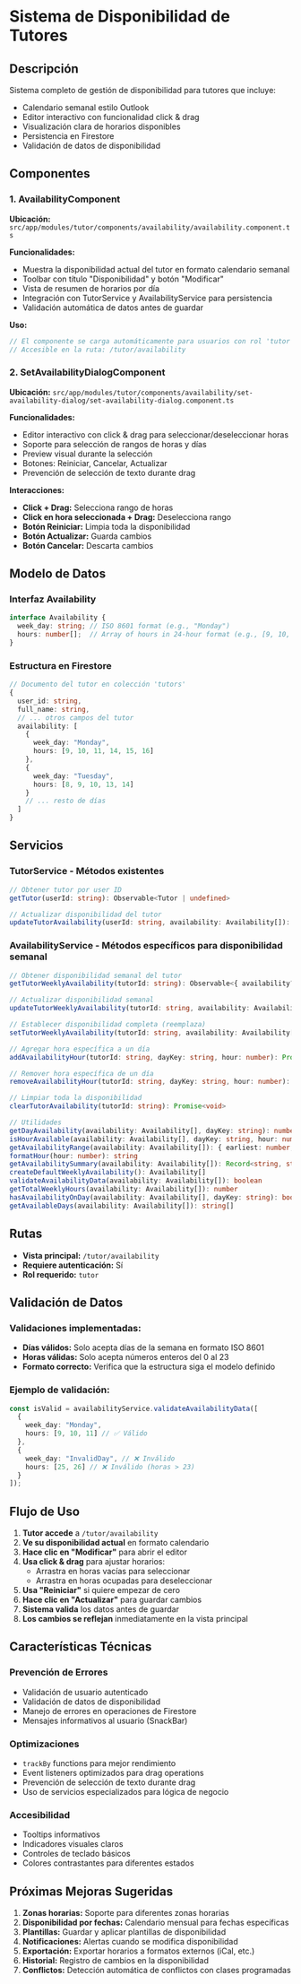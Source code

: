 # Sistema de Disponibilidad de Tutores

## Descripción
Sistema completo de gestión de disponibilidad para tutores que incluye:
- Calendario semanal estilo Outlook
- Editor interactivo con funcionalidad click & drag
- Visualización clara de horarios disponibles
- Persistencia en Firestore
- Validación de datos de disponibilidad

## Componentes

### 1. AvailabilityComponent
**Ubicación:** `src/app/modules/tutor/components/availability/availability.component.ts`

**Funcionalidades:**
- Muestra la disponibilidad actual del tutor en formato calendario semanal
- Toolbar con título "Disponibilidad" y botón "Modificar"
- Vista de resumen de horarios por día
- Integración con TutorService y AvailabilityService para persistencia
- Validación automática de datos antes de guardar

**Uso:**
```typescript
// El componente se carga automáticamente para usuarios con rol 'tutor'
// Accesible en la ruta: /tutor/availability
```

### 2. SetAvailabilityDialogComponent
**Ubicación:** `src/app/modules/tutor/components/availability/set-availability-dialog/set-availability-dialog.component.ts`

**Funcionalidades:**
- Editor interactivo con click & drag para seleccionar/deseleccionar horas
- Soporte para selección de rangos de horas y días
- Preview visual durante la selección
- Botones: Reiniciar, Cancelar, Actualizar
- Prevención de selección de texto durante drag

**Interacciones:**
- **Click + Drag:** Selecciona rango de horas
- **Click en hora seleccionada + Drag:** Deselecciona rango
- **Botón Reiniciar:** Limpia toda la disponibilidad
- **Botón Actualizar:** Guarda cambios
- **Botón Cancelar:** Descarta cambios

## Modelo de Datos

### Interfaz Availability
```typescript
interface Availability {
  week_day: string; // ISO 8601 format (e.g., "Monday")
  hours: number[];  // Array of hours in 24-hour format (e.g., [9, 10, 13, 14])
}
```

### Estructura en Firestore
```typescript
// Documento del tutor en colección 'tutors'
{
  user_id: string,
  full_name: string,
  // ... otros campos del tutor
  availability: [
    {
      week_day: "Monday",
      hours: [9, 10, 11, 14, 15, 16]
    },
    {
      week_day: "Tuesday", 
      hours: [8, 9, 10, 13, 14]
    }
    // ... resto de días
  ]
}
```

## Servicios

### TutorService - Métodos existentes
```typescript
// Obtener tutor por user ID
getTutor(userId: string): Observable<Tutor | undefined>

// Actualizar disponibilidad del tutor
updateTutorAvailability(userId: string, availability: Availability[]): Promise<void>
```

### AvailabilityService - Métodos específicos para disponibilidad semanal
```typescript
// Obtener disponibilidad semanal del tutor
getTutorWeeklyAvailability(tutorId: string): Observable<{ availability?: Availability[] }>

// Actualizar disponibilidad semanal
updateTutorWeeklyAvailability(tutorId: string, availability: Availability[]): Promise<void>

// Establecer disponibilidad completa (reemplaza)
setTutorWeeklyAvailability(tutorId: string, availability: Availability[]): Promise<void>

// Agregar hora específica a un día
addAvailabilityHour(tutorId: string, dayKey: string, hour: number): Promise<void>

// Remover hora específica de un día
removeAvailabilityHour(tutorId: string, dayKey: string, hour: number): Promise<void>

// Limpiar toda la disponibilidad
clearTutorAvailability(tutorId: string): Promise<void>

// Utilidades
getDayAvailability(availability: Availability[], dayKey: string): number[]
isHourAvailable(availability: Availability[], dayKey: string, hour: number): boolean
getAvailabilityRange(availability: Availability[]): { earliest: number, latest: number } | null
formatHour(hour: number): string
getAvailabilitySummary(availability: Availability[]): Record<string, string>
createDefaultWeeklyAvailability(): Availability[]
validateAvailabilityData(availability: Availability[]): boolean
getTotalWeeklyHours(availability: Availability[]): number
hasAvailabilityOnDay(availability: Availability[], dayKey: string): boolean
getAvailableDays(availability: Availability[]): string[]
```

## Rutas
- **Vista principal:** `/tutor/availability`
- **Requiere autenticación:** Sí
- **Rol requerido:** `tutor`

## Validación de Datos

### Validaciones implementadas:
- **Días válidos:** Solo acepta días de la semana en formato ISO 8601
- **Horas válidas:** Solo acepta números enteros del 0 al 23
- **Formato correcto:** Verifica que la estructura siga el modelo definido

### Ejemplo de validación:
```typescript
const isValid = availabilityService.validateAvailabilityData([
  {
    week_day: "Monday",
    hours: [9, 10, 11] // ✅ Válido
  },
  {
    week_day: "InvalidDay", // ❌ Inválido
    hours: [25, 26] // ❌ Inválido (horas > 23)
  }
]);
```

## Flujo de Uso

1. **Tutor accede** a `/tutor/availability`
2. **Ve su disponibilidad actual** en formato calendario
3. **Hace clic en "Modificar"** para abrir el editor
4. **Usa click & drag** para ajustar horarios:
   - Arrastra en horas vacías para seleccionar
   - Arrastra en horas ocupadas para deseleccionar
5. **Usa "Reiniciar"** si quiere empezar de cero
6. **Hace clic en "Actualizar"** para guardar cambios
7. **Sistema valida** los datos antes de guardar
8. **Los cambios se reflejan** inmediatamente en la vista principal

## Características Técnicas

### Prevención de Errores
- Validación de usuario autenticado
- Validación de datos de disponibilidad
- Manejo de errores en operaciones de Firestore
- Mensajes informativos al usuario (SnackBar)

### Optimizaciones
- `trackBy` functions para mejor rendimiento
- Event listeners optimizados para drag operations
- Prevención de selección de texto durante drag
- Uso de servicios especializados para lógica de negocio

### Accesibilidad
- Tooltips informativos
- Indicadores visuales claros
- Controles de teclado básicos
- Colores contrastantes para diferentes estados

## Próximas Mejoras Sugeridas

1. **Zonas horarias:** Soporte para diferentes zonas horarias
2. **Disponibilidad por fechas:** Calendario mensual para fechas específicas
3. **Plantillas:** Guardar y aplicar plantillas de disponibilidad
4. **Notificaciones:** Alertas cuando se modifica disponibilidad
5. **Exportación:** Exportar horarios a formatos externos (iCal, etc.)
6. **Historial:** Registro de cambios en la disponibilidad
7. **Conflictos:** Detección automática de conflictos con clases programadas
